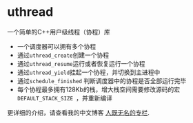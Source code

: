 uthread
=======

一个简单的C++用户级线程（协程）库


* 一个调度器可以拥有多个协程
* 通过`uthread_create`创建一个协程
* 通过`uthread_resume`运行或者恢复运行一个协程
* 通过`uthread_yield`挂起一个协程，并切换到主进程中
* 通过`schedule_finished` 判断调度器中的协程是否全部运行完毕
* 每个协程最多拥有128Kb的栈，增大栈空间需要修改源码的宏`DEFAULT_STACK_SIZE `，并重新编译

更详细的介绍，请查看我的中文博客 [人既无名的专栏](http://blog.csdn.net/qq910894904/article/details/41911175). 